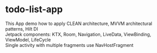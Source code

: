 # todo-list-app
This App demo how to apply CLEAN architecture, MVVM architectural patterns, Hilt DI\
Jetpack components: KTX, Room, Navigation, LiveData, ViewBinding, ViewModel, LifeCycle\
Single activity with multiple fragments use NavHostFragment